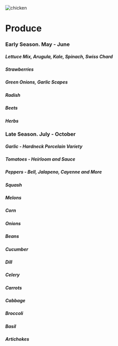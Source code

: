 ![chicken](/sony/produce2.jpeg "chicken")

# Produce

<!-- Meet as us the [Battle Ground Community Farmers Market](https://www.facebook.com/battlegroundfarmersmarket/) Fridays starting June in the [Wilco Parking Lot](https://goo.gl/maps/oVmQ6kT7KG2cUQHv7?coh=178572&entry=tt). -->

### Early Season. May - June
##### Lettuce Mix, Arugula, Kale, Spinach, Swiss Chard
##### Strawberries
##### Green Onions, Garlic Scapes
##### Radish
##### Beets
##### Herbs
### Late Season. July - October
##### Garlic - Hardneck Porcelain Variety
##### Tomatoes - Heirloom and Sauce
##### Peppers - Bell, Jalapeno, Cayenne and More
##### Squash
##### Melons
##### Corn
##### Onions
##### Beans
##### Cucumber
##### Dill
##### Celery
##### Carrots
##### Cabbage
##### Broccoli
##### Basil
##### Artichokes

